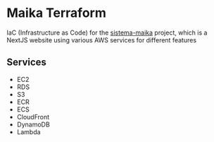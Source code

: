 # Maika Terraform
IaC (Infrastructure as Code) for the [sistema-maika](https://github.com/tomycastelli/sistema-maika) project, which is a NextJS website using various AWS services for different features

## Services
- EC2
- RDS
- S3
- ECR
- ECS
- CloudFront
- DynamoDB
- Lambda
